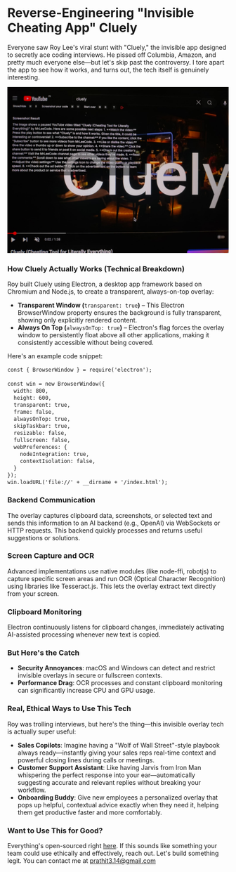 # Reverse-Engineering "Invisible Cheating App" Cluely

Everyone saw Roy Lee's viral stunt with "Cluely," the invisible app designed to secretly ace coding interviews. He pissed off Columbia, Amazon, and pretty much everyone else—but let's skip past the controversy. I tore apart the app to see how it works, and turns out, the tech itself is genuinely interesting.

![Cluely Screenshot](image.png)

### How Cluely Actually Works (Technical Breakdown)

Roy built Cluely using Electron, a desktop app framework based on Chromium and Node.js, to create a transparent, always-on-top overlay:

- **Transparent Window (**`transparent: true`**)** – This Electron BrowserWindow property ensures the background is fully transparent, showing only explicitly rendered content.
- **Always On Top (**`alwaysOnTop: true`**)** – Electron's flag forces the overlay window to persistently float above all other applications, making it consistently accessible without being covered.

Here's an example code snippet: 

```
const { BrowserWindow } = require('electron');

const win = new BrowserWindow({
  width: 800,
  height: 600,
  transparent: true,
  frame: false,
  alwaysOnTop: true,
  skipTaskbar: true,
  resizable: false,
  fullscreen: false,
  webPreferences: {
    nodeIntegration: true,
    contextIsolation: false,
  }
});
win.loadURL('file://' + __dirname + '/index.html');
```

### Backend Communication

The overlay captures clipboard data, screenshots, or selected text and sends this information to an AI backend (e.g., OpenAI) via WebSockets or HTTP requests. This backend quickly processes and returns useful suggestions or solutions.

### Screen Capture and OCR

Advanced implementations use native modules (like node-ffi, robotjs) to capture specific screen areas and run OCR (Optical Character Recognition) using libraries like Tesseract.js. This lets the overlay extract text directly from your screen.

### Clipboard Monitoring

Electron continuously listens for clipboard changes, immediately activating AI-assisted processing whenever new text is copied.

### But Here's the Catch

- **Security Annoyances**: macOS and Windows can detect and restrict invisible overlays in secure or fullscreen contexts.
- **Performance Drag**: OCR processes and constant clipboard monitoring can significantly increase CPU and GPU usage.

### Real, Ethical Ways to Use This Tech

Roy was trolling interviews, but here's the thing—this invisible overlay tech is actually super useful:

- **Sales Copilots**: Imagine having a "Wolf of Wall Street"-style playbook always ready—instantly giving your sales reps real-time context and powerful closing lines during calls or meetings.
- **Customer Support Assistant**: Like having Jarvis from Iron Man whispering the perfect response into your ear—automatically suggesting accurate and relevant replies without breaking your workflow.
- **Onboarding Buddy**: Give new employees a personalized overlay that pops up helpful, contextual advice exactly when they need it, helping them get productive faster and more comfortably.

### Want to Use This for Good?

Everything's open-sourced right [here](https://github.com/Prat011/free-cluely). If this sounds like something your team could use ethically and effectively, reach out. Let's build something legit. You can contact me at prathit3.14@gmail.com